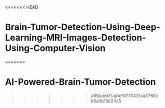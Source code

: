 <<<<<<< HEAD
# Brain-Tumor-Detection-Using-Deep-Learning-MRI-Images-Detection-Using-Computer-Vision
=======
# AI-Powered-Brain-Tumor-Detection
>>>>>>> a160abb31aa1ef0770431aa3768cb5a0b18e94a5
